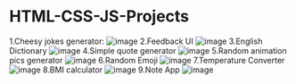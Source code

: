 # HTML-CSS-JS-Projects
1.Cheesy jokes generator:
![image](https://github.com/bestcoolestp/HTML-CSS-JS-Projects/assets/108534975/ac25d50e-0bca-4ab5-b29b-7117350494d3)
2.Feedback UI
![image](https://github.com/bestcoolestp/HTML-CSS-JS-Projects/assets/108534975/fa5e841c-2620-4cc5-936f-64473e459b5b)
3.English Dictionary
![image](https://github.com/bestcoolestp/HTML-CSS-JS-Projects/assets/108534975/eb4f6c5e-2c6a-4ced-a16c-bfa8d961ea60)
4.Simple quote generator
![image](https://github.com/bestcoolestp/HTML-CSS-JS-Projects/assets/108534975/a6606712-1cca-4462-8a66-ff4a56a96294)
5.Random animation pics generator
![image](https://github.com/bestcoolestp/HTML-CSS-JS-Projects/assets/108534975/a93fd7a3-5d00-4cce-aee8-f82bda89025e)
6.Random Emoji
![image](https://github.com/bestcoolestp/HTML-CSS-JS-Projects/assets/108534975/1cce4190-e6ee-4bbd-89b3-4644bc7a6267)
7.Temperature Converter
![image](https://github.com/bestcoolestp/HTML-CSS-JS-Projects/assets/108534975/7f22bf31-1779-4039-8d88-9c7c547324ce)
8.BMI calculator
![image](https://github.com/bestcoolestp/HTML-CSS-JS-Projects/assets/108534975/9afa39f5-8fdb-475b-aca6-fe05b41ff24b)
9.Note App
![image](https://github.com/bestcoolestp/HTML-CSS-JS-Projects/assets/108534975/ee3ba39a-366c-4a03-ad3d-d43b628dd5c3)








